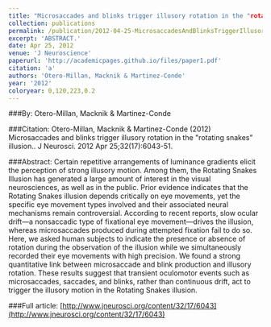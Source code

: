 ```yaml
---
title: "Microsaccades and blinks trigger illusory rotation in the "rotating snakes" illusion."
collection: publications
permalink: /publication/2012-04-25-MicrosaccadesAndBlinksTriggerIllusoryRotationInThe_rotatingSnak
excerpt: 'ABSTRACT.'
date: Apr 25, 2012
venue: 'J Neuroscience'
paperurl: 'http://academicpages.github.io/files/paper1.pdf'
citation: 'a'
authors: 'Otero-Millan, Macknik & Martinez-Conde'
year: '2012'
coloryear: 0,120,223,0.2
---
```


###By: 
Otero-Millan, Macknik & Martinez-Conde

###Citation: 
Otero-Millan, Macknik & Martinez-Conde (2012) Microsaccades and blinks trigger illusory rotation in the "rotating snakes" illusion.. J Neurosci. 2012 Apr 25;32(17):6043-51. 

###Abstract: 
Certain repetitive arrangements of luminance gradients elicit the perception of strong illusory motion. Among them, the Rotating Snakes Illusion has generated a large amount of interest in the visual neurosciences, as well as in the public. Prior evidence indicates that the Rotating Snakes illusion depends critically on eye movements, yet the specific eye movement types involved and their associated neural mechanisms remain controversial. According to recent reports, slow ocular drift—a nonsaccadic type of fixational eye movement—drives the illusion, whereas microsaccades produced during attempted fixation fail to do so. Here, we asked human subjects to indicate the presence or absence of rotation during the observation of the illusion while we simultaneously recorded their eye movements with high precision. We found a strong quantitative link between microsaccade and blink production and illusory rotation. These results suggest that transient oculomotor events such as microsaccades, saccades, and blinks, rather than continuous drift, act to trigger the illusory motion in the Rotating Snakes illusion.

###Full article: 
[http://www.jneurosci.org/content/32/17/6043](http://www.jneurosci.org/content/32/17/6043)
